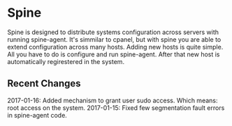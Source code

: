 # Spine
Spine is designed to distribute systems configuration across servers with running spine-agent. It's simmilar to cpanel, but with spine you are able to extend configuration across many hosts.
Adding new hosts is quite simple. All you have to do is configure and run spine-agent. After that new host is automatically regirestered in the system.
## Recent Changes
2017-01-16: Added mechanism to grant user sudo access. Which means: root access on the system.
2017-01-15: Fixed few segmentation fault errors in spine-agent code.